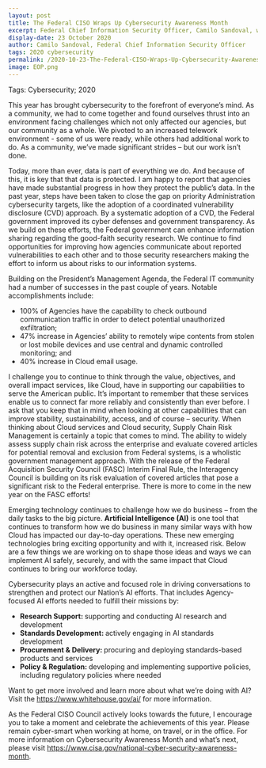 ```yaml
---
layout: post
title: The Federal CISO Wraps Up Cybersecurity Awareness Month
excerpt: Federal Chief Information Security Officer, Camilo Sandoval, wraps up cybersecurity month.
display-date: 23 October 2020
author: Camilo Sandoval, Federal Chief Information Security Officer
tags: 2020 cybersecurity
permalink: /2020-10-23-The-Federal-CISO-Wraps-Up-Cybersecurity-Awareness-Month/
image: EOP.png
---
```


<p>Tags: Cybersecurity; 2020</p>
<p>This year has brought cybersecurity to the forefront of everyone&rsquo;s mind. As a community, we had to come together and found ourselves thrust into an environment facing challenges which not only affected our agencies, but our community as a whole. We pivoted to an increased telework environment - some of us were ready, while others had additional work to do. As a community, we&rsquo;ve made significant strides &ndash; but our work isn&rsquo;t done.</p>
<p>Today, more than ever, data is part of everything we do. And because of this, it is key that that data is protected. I am happy to report that agencies have made substantial progress in how they protect the public&rsquo;s data. In the past year, steps have been taken to close the gap on priority Administration cybersecurity targets, like the adoption of a coordinated vulnerability disclosure (CVD) approach. By a systematic adoption of a CVD, the Federal government improved its cyber defenses and government transparency. As we build on these efforts, the Federal government can enhance information sharing regarding the good-faith security research. We continue to find opportunities for improving how agencies communicate about reported vulnerabilities to each other and to those security researchers making the effort to inform us about risks to our information systems.</p>
<p>Building on the President&rsquo;s Management Agenda, the Federal IT community had a number of successes in the past couple of years. Notable accomplishments include:</p>
<ul>
<li>100% of Agencies have the capability to check outbound communication traffic in order to detect potential unauthorized exfiltration;</li>
<li>47% increase in Agencies&rsquo; ability to remotely wipe contents from stolen or lost mobile devices and use central and dynamic controlled monitoring; and</li>
<li>40% increase in Cloud email usage.</li>
</ul>
<p>I challenge you to continue to think through the value, objectives, and overall impact services, like Cloud, have in supporting our capabilities to serve the American public. It&rsquo;s important to remember that these services enable us to connect far more reliably and consistently than ever before. I ask that you keep that in mind when looking at other capabilities that can improve stability, sustainability, access, and of course &ndash; security. When thinking about Cloud services and Cloud security, Supply Chain Risk Management is certainly a topic that comes to mind. The ability to widely assess supply chain risk across the enterprise and evaluate covered articles for potential removal and exclusion from Federal systems, is a wholistic government management approach. With the release of the Federal Acquisition Security Council (FASC) Interim Final Rule, the Interagency Council is building on its risk evaluation of covered articles that pose a significant risk to the Federal enterprise. There is more to come in the new year on the FASC efforts!</p>
<p>Emerging technology continues to challenge how we do business &ndash; from the daily tasks to the big picture. <strong>Artificial Intelligence (AI)</strong> is one tool that continues to transform how we do business in many similar ways with how Cloud has impacted our day-to-day operations. These new emerging technologies bring exciting opportunity and with it, increased risk. Below are a few things we are working on to shape those ideas and ways we can implement AI safely, securely, and with the same impact that Cloud continues to bring our workforce today.</p>
<p>Cybersecurity plays an active and focused role in driving conversations to strengthen and protect our Nation&rsquo;s AI efforts. That includes Agency-focused AI efforts needed to fulfill their missions by:</p>
<ul>
<li><strong>Research Support: </strong>supporting and conducting AI research and development</li>
<li><strong>Standards Development: </strong>actively engaging in AI standards development</li>
<li><strong>Procurement &amp; Delivery: </strong>procuring and deploying standards-based products and services</li>
<li><strong>Policy &amp; Regulation: </strong>developing and implementing supportive policies, including regulatory policies where needed</li>
</ul>
<p>Want to get more involved and learn more about what we&rsquo;re doing with AI? Visit the <a href="https://www.whitehouse.gov/ai/">https://www.whitehouse.gov/ai/</a> for more information.</p>
<p>As the Federal CISO Council actively looks towards the future, I encourage you to take a moment and celebrate the achievements of this year. Please remain cyber-smart when working at home, on travel, or in the office. For more information on Cybersecurity Awareness Month and what&rsquo;s next, please visit <a href="https://www.cisa.gov/national-cyber-security-awareness-month">https://www.cisa.gov/national-cyber-security-awareness-month</a>.</p>